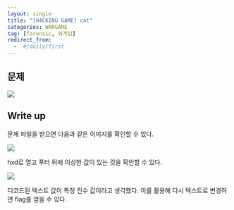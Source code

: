 ```yaml
---
layout: single
title: "[H4CKING GAME] cat"
categories: WARGAME
tag: [forensic, 워게임]
redirect_from:
  -  #/daily/first
---
```


## 문제

![]({{site.url}}/images/2024-05-09-forchall7-images/problem.png)

## Write up

문제 파일을 받으면 다음과 같은 이미지를 확인할 수 있다.

![]({{site.url}}/images/2024-05-09-forchall7-images/solve1.png)

hxd로 열고 푸터 뒤에 이상한 값이 있는 것을 확인할 수 있다.

![]({{site.url}}/images/2024-05-09-forchall7-images/solve2.png)

디코드된 텍스트 값이 특정 진수 값이라고 생각했다.
이를 활용해 다시 텍스트로 변경하면 flag를 얻을 수 있다.
